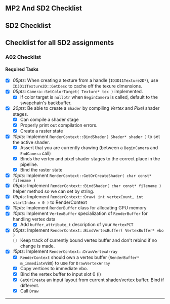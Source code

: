 MP2 And SD2 Checklist
------

## SD2 Checklist

Checklist for all SD2 assignments
------

### A02 Checklist

#### Required Tasks

- [x] *05pts*: When creating a texture from a handle (`ID3D11Texture2D*`), use `ID3D11Texture2D::GetDesc` to cache off the texure dimensions.
- [x] *05pts*: `Camera::SetColorTarget( Texture* tex )` implemented.
    - [x] If color target is `nullptr` when `BeginCamera` is called, default to the swapchain's backbuffer.
- [x] *20pts*: Be able to create a `Shader` by compiling *Vertex* and *Pixel* shader stages.
    - [x] Can compile a shader stage
    - [x] Properly print out compilation errors.
    - [x] Create a raster state
- [x] *10pts*: Implement `RenderContext::BindShader( Shader* shader )` to set the active shader.  
    - [x] Assert that you are currently drawing (between a `BeginCamera` and `EndCamera` call)
    - [x] Binds the vertex and pixel shader stages to the correct place in the pipeline.
    - [x] Bind the raster state
- [x] *10pts*: Implement `RenderContext::GetOrCreateShader( char const* filename )`
- [x] *05pts*: Implement `RenderContext::BindShader( char const* filename )` helper method so we can set by string.
- [x] *05pts*: Implement `RenderContext::Draw( int vertexCount, int startIndex = 0 )` to RenderContext
- [x] *10pts*: Implement `RenderBuffer` class for allocating GPU memory
- [x] *10pts*: Implement `VertexBuffer` specialization of `RenderBuffer` for handling vertex data
    - [x] Add `buffer_attribute_t` description of your `VertexPCT`
- [x] *05pts*: Implement `RenderContext::BindVertexBuffer( VertexBuffer* vbo )`
    - [ ] Keep track of currently bound vertex buffer and don't rebind if no change is made.
- [x] *15pts*: Implement `RenderContext::DrawVertexArray`
    - [x] `RenderContext` should own a vertex buffer (`RenderBuffer* m_immediateVBO`) to use for `DrawVertexArray`
    - [x] Copy vertices to immediate vbo.
    - [x] Bind the vertex buffer to input slot 0 (i)
    - [x] `GetOrCreate` an input layout from current shader/vertex buffer.  Bind if different.
    - [x] Call `Draw`

------
